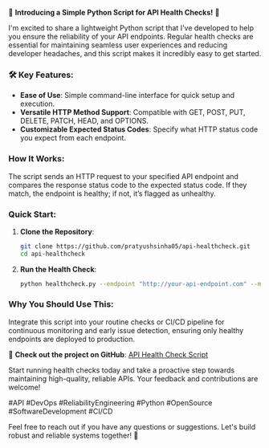 🚀 **Introducing a Simple Python Script for API Health Checks!** 🚀

I'm excited to share a lightweight Python script that I've developed to help you ensure the reliability of your API endpoints. Regular health checks are essential for maintaining seamless user experiences and reducing developer headaches, and this script makes it incredibly easy to get started.

### 🛠️ Key Features:
- **Ease of Use**: Simple command-line interface for quick setup and execution.
- **Versatile HTTP Method Support**: Compatible with GET, POST, PUT, DELETE, PATCH, HEAD, and OPTIONS.
- **Customizable Expected Status Codes**: Specify what HTTP status code you expect from each endpoint.

### How It Works:
The script sends an HTTP request to your specified API endpoint and compares the response status code to the expected status code. If they match, the endpoint is healthy; if not, it’s flagged as unhealthy.

### Quick Start:
1. **Clone the Repository**:
   ```sh
   git clone https://github.com/pratyushsinha05/api-healthcheck.git
   cd api-healthcheck
   ```
2. **Run the Health Check**:
   ```sh
   python healthcheck.py --endpoint "http://your-api-endpoint.com" --method "GET" --expected 200
   ```

### Why You Should Use This:
Integrate this script into your routine checks or CI/CD pipeline for continuous monitoring and early issue detection, ensuring only healthy endpoints are deployed to production.

🔗 **Check out the project on GitHub**: [API Health Check Script](https://github.com/pratyushsinha05/api-healthcheck.git)

Start running health checks today and take a proactive step towards maintaining high-quality, reliable APIs. Your feedback and contributions are welcome!

#API #DevOps #ReliabilityEngineering #Python #OpenSource #SoftwareDevelopment #CI/CD

Feel free to reach out if you have any questions or suggestions. Let's build robust and reliable systems together! 💪

